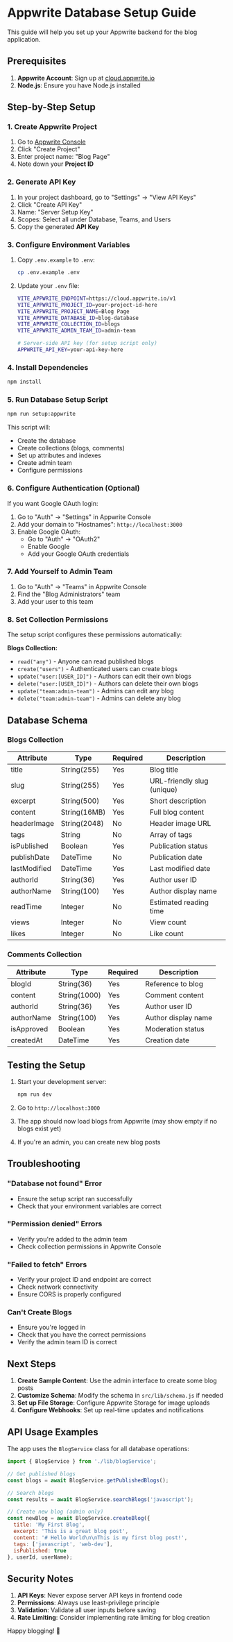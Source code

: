 # Appwrite Database Setup Guide

This guide will help you set up your Appwrite backend for the blog application.

## Prerequisites

1. **Appwrite Account**: Sign up at [cloud.appwrite.io](https://cloud.appwrite.io)
2. **Node.js**: Ensure you have Node.js installed

## Step-by-Step Setup

### 1. Create Appwrite Project

1. Go to [Appwrite Console](https://cloud.appwrite.io)
2. Click "Create Project"
3. Enter project name: "Blog Page"
4. Note down your **Project ID**

### 2. Generate API Key

1. In your project dashboard, go to "Settings" → "View API Keys"
2. Click "Create API Key"
3. Name: "Server Setup Key"
4. Scopes: Select all under Database, Teams, and Users
5. Copy the generated **API Key**

### 3. Configure Environment Variables

1. Copy `.env.example` to `.env`:
   ```bash
   cp .env.example .env
   ```

2. Update your `.env` file:
   ```bash
   VITE_APPWRITE_ENDPOINT=https://cloud.appwrite.io/v1
   VITE_APPWRITE_PROJECT_ID=your-project-id-here
   VITE_APPWRITE_PROJECT_NAME=Blog Page
   VITE_APPWRITE_DATABASE_ID=blog-database
   VITE_APPWRITE_COLLECTION_ID=blogs
   VITE_APPWRITE_ADMIN_TEAM_ID=admin-team
   
   # Server-side API key (for setup script only)
   APPWRITE_API_KEY=your-api-key-here
   ```

### 4. Install Dependencies

```bash
npm install
```

### 5. Run Database Setup Script

```bash
npm run setup:appwrite
```

This script will:
- Create the database
- Create collections (blogs, comments)
- Set up attributes and indexes
- Create admin team
- Configure permissions

### 6. Configure Authentication (Optional)

If you want Google OAuth login:

1. Go to "Auth" → "Settings" in Appwrite Console
2. Add your domain to "Hostnames": `http://localhost:3000`
3. Enable Google OAuth:
   - Go to "Auth" → "OAuth2"
   - Enable Google
   - Add your Google OAuth credentials

### 7. Add Yourself to Admin Team

1. Go to "Auth" → "Teams" in Appwrite Console
2. Find the "Blog Administrators" team
3. Add your user to this team

### 8. Set Collection Permissions

The setup script configures these permissions automatically:

**Blogs Collection:**
- `read("any")` - Anyone can read published blogs
- `create("users")` - Authenticated users can create blogs
- `update("user:[USER_ID]")` - Authors can edit their own blogs
- `delete("user:[USER_ID]")` - Authors can delete their own blogs
- `update("team:admin-team")` - Admins can edit any blog
- `delete("team:admin-team")` - Admins can delete any blog

## Database Schema

### Blogs Collection

| Attribute | Type | Required | Description |
|-----------|------|----------|-------------|
| title | String(255) | Yes | Blog title |
| slug | String(255) | Yes | URL-friendly slug (unique) |
| excerpt | String(500) | Yes | Short description |
| content | String(16MB) | Yes | Full blog content |
| headerImage | String(2048) | No | Header image URL |
| tags | String[](50) | No | Array of tags |
| isPublished | Boolean | Yes | Publication status |
| publishDate | DateTime | No | Publication date |
| lastModified | DateTime | Yes | Last modified date |
| authorId | String(36) | Yes | Author user ID |
| authorName | String(100) | Yes | Author display name |
| readTime | Integer | No | Estimated reading time |
| views | Integer | No | View count |
| likes | Integer | No | Like count |

### Comments Collection

| Attribute | Type | Required | Description |
|-----------|------|----------|-------------|
| blogId | String(36) | Yes | Reference to blog |
| content | String(1000) | Yes | Comment content |
| authorId | String(36) | Yes | Author user ID |
| authorName | String(100) | Yes | Author display name |
| isApproved | Boolean | Yes | Moderation status |
| createdAt | DateTime | Yes | Creation date |

## Testing the Setup

1. Start your development server:
   ```bash
   npm run dev
   ```

2. Go to `http://localhost:3000`

3. The app should now load blogs from Appwrite (may show empty if no blogs exist yet)

4. If you're an admin, you can create new blog posts

## Troubleshooting

### "Database not found" Error
- Ensure the setup script ran successfully
- Check that your environment variables are correct

### "Permission denied" Errors
- Verify you're added to the admin team
- Check collection permissions in Appwrite Console

### "Failed to fetch" Errors
- Verify your project ID and endpoint are correct
- Check network connectivity
- Ensure CORS is properly configured

### Can't Create Blogs
- Ensure you're logged in
- Check that you have the correct permissions
- Verify the admin team ID is correct

## Next Steps

1. **Create Sample Content**: Use the admin interface to create some blog posts
2. **Customize Schema**: Modify the schema in `src/lib/schema.js` if needed
3. **Set up File Storage**: Configure Appwrite Storage for image uploads
4. **Configure Webhooks**: Set up real-time updates and notifications

## API Usage Examples

The app uses the `BlogService` class for all database operations:

```javascript
import { BlogService } from './lib/blogService';

// Get published blogs
const blogs = await BlogService.getPublishedBlogs();

// Search blogs
const results = await BlogService.searchBlogs('javascript');

// Create new blog (admin only)
const newBlog = await BlogService.createBlog({
  title: 'My First Blog',
  excerpt: 'This is a great blog post',
  content: '# Hello World\n\nThis is my first blog post!',
  tags: ['javascript', 'web-dev'],
  isPublished: true
}, userId, userName);
```

## Security Notes

1. **API Keys**: Never expose server API keys in frontend code
2. **Permissions**: Always use least-privilege principle
3. **Validation**: Validate all user inputs before saving
4. **Rate Limiting**: Consider implementing rate limiting for blog creation

Happy blogging! 🦆
